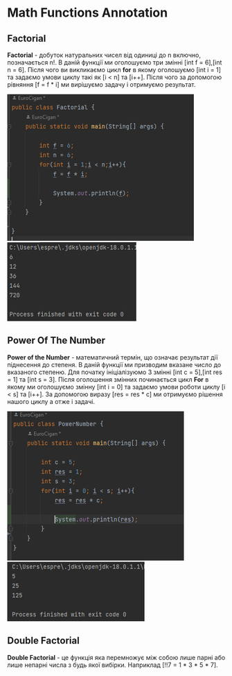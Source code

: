  # Math Functions Annotation

 ## Factorial 
  __Factorial__ -  добуток натуральних чисел від одиниці до n включно, позначається n!.
  В даній функції ми оголошуємо три змінні [int f = 6],[int n = 6].
  Після чого ви викликаємо цикл __for__ в якому оголошуємо [int i = 1] та задаємо умови
  циклу такі як [i < n] та [i++]. Після чого за допомогою рівняння [f = f * i] ми 
  вирішуємо задачу і отримуємо результат.

![Photo 1](docs/images/Factorial.png)
![Photo 2](docs/images/FactorialRes.png)

 ## Power Of The Number
 __Power of the Number__ - математичний термін, що означає результат дії піднесення до
 степеня. В даній функції ми призводим вказане число до вказаного степеню.
 Для початку ініціалізуюмо 3 змінні [int c = 5],[int res = 1] та [int s = 3].
 Після оголошення змінних починається цикл __For__ в якому ми оголошуємо змінну 
 [int i = 0] та задаємо умови роботи циклу [i < s] та [i++].
За допомогою виразу [res = res * с] ми отримуємо рішення нашого циклу а отже і задачі.

![Photo 3](docs/images/PowerNumber.png)
![Photo 4](docs/images/PowerNumberRes.png)

 ## Double Factorial
 __Double Factorial__ - це функція яка перемножує між собою лише парні або лише непарні 
 числа з будь якої вибірки. Наприклад [!!7 = 1 * 3 * 5 * 7].
